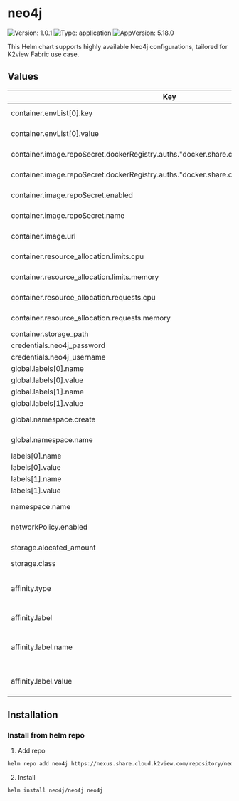 # neo4j
![Version: 1.0.1](https://img.shields.io/badge/Version-1.0.1-informational?style=flat-square) ![Type: application](https://img.shields.io/badge/Type-application-informational?style=flat-square) ![AppVersion: 5.18.0](https://img.shields.io/badge/AppVersion-5.18.0-informational?style=flat-square)

This Helm chart supports highly available Neo4j configurations, tailored for K2view Fabric use case.

## Values
| Key | Type | Default | Description |
|-----|------|---------|-------------|
| container.envList[0].key | string | `"NEO4JLABS_PLUGINS"` | Environment variable key for Neo4j plugins |
| container.envList[0].value | string | `"[\"graph-data-science\"]"` | Environment variable value for Neo4j plugins |
| container.image.repoSecret.dockerRegistry.auths."docker.share.cloud.k2view.com".password | string | `""` | Docker registry password for image pull |
| container.image.repoSecret.dockerRegistry.auths."docker.share.cloud.k2view.com".username | string | `""` | Docker registry username for image pull |
| container.image.repoSecret.enabled | bool | `false` | Enable Docker registry secret for image pull |
| container.image.repoSecret.name | string | `"registry-secret"` | Name of the Docker registry secret |
| container.image.url | string | `"neo4j:5.18-enterprise"` | URL of the Neo4j Docker image |
| container.resource_allocation.limits.cpu | string | `"1"` | CPU limits for Neo4j container |
| container.resource_allocation.limits.memory | string | `"4Gi"` | Memory limits for Neo4j container |
| container.resource_allocation.requests.cpu | string | `"0.4"` | CPU requests for Neo4j container |
| container.resource_allocation.requests.memory | string | `"2Gi"` | Memory requests for Neo4j container |
| container.storage_path | string | `"/var/lib/neo4j/data"` | Path for Neo4j data storage |
| credentials.neo4j_password | string | `"changeit"` | Password for Neo4j |
| credentials.neo4j_username | string | `"neo4j"` | Username for Neo4j |
| global.labels[0].name | string | `"tenant"` | Global label key for tenant |
| global.labels[0].value | string | `"my-tenant"` | Global label value for tenant |
| global.labels[1].name | string | `"space"` | Global label key for space |
| global.labels[1].value | string | `"my-space"` | Global label value for space |
| global.namespace.create | bool | `false` | Enable creation of global namespace |
| global.namespace.name | string | `"space-tenant"` | Global namespace for Neo4j deployment |
| labels[0].name | string | `"tenant"` | Label key for tenant |
| labels[0].value | string | `"my-tenant"` | Label value for tenant |
| labels[1].name | string | `"space"` | Label key for space |
| labels[1].value | string | `"my-space"` | Label value for space |
| namespace.name | string | `"space-tenant"` | Namespace for Neo4j deployment |
| networkPolicy.enabled | bool | `true` | Enable network policy for Neo4j |
| storage.alocated_amount | string | `"10Gi"` | Amount of storage allocated for Neo4j |
| storage.class | string | `"efs-pg"` | Storage class for Neo4j data |
| affinity.type | string | `"none"` | Specifies the type of affinity rule to apply. Options: `affinity`, `anti-affinity`, `none`. |
| affinity.label | object | `{}` | Label configuration for affinity rules. |
| affinity.label.name | string | `""` | The key of the label to be used for affinity rules. For example: `topology.kubernetes.io/zone`. |
| affinity.label.value | string | `""` | The value of the label to be used for affinity rules. For example: `region-a`. |

## Installation
### Install from helm repo
1. Add repo
```bash
helm repo add neo4j https://nexus.share.cloud.k2view.com/repository/neo4j
```

2. Install
```bash
helm install neo4j/neo4j neo4j
```
